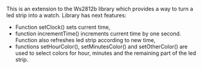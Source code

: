 This is an extension to the Ws2812b library which provides a way to turn a led strip into a watch.
Library has next features:
- Function setClock() sets current time,
- function incrementTime() increments current time by one second. Function also refreshes led strip according to new time,
- functions setHourColor(), setMinutesColor() and setOtherColor() are used to select colors for hour, minutes and the remaining part of the led strip.